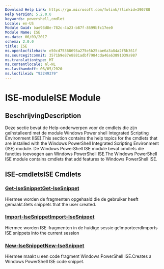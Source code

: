 ```yaml
---
Download Help Link: https://go.microsoft.com/fwlink/?linkid=390780
Help Version: 5.2.0.0
keywords: powershell,cmdlet
Locale: en-US
Module Guid: bae93d8e-782c-4a23-b87f-8699bfc17ee0
Module Name: ISE
ms.date: 06/09/2017
schema: 2.0.0
title: ISE
ms.openlocfilehash: e50cd75368693a275e5b25cae6a3a84a2f5b361f
ms.sourcegitcommit: 3571b9e87e8881adbf7984cda46a63891039a987
ms.translationtype: MT
ms.contentlocale: nl-NL
ms.lasthandoff: 06/05/2020
ms.locfileid: "93249379"
---
```

# <span data-ttu-id="8c82b-103">ISE-module</span><span class="sxs-lookup"><span data-stu-id="8c82b-103">ISE Module</span></span>

## <span data-ttu-id="8c82b-104">Beschrijving</span><span class="sxs-lookup"><span data-stu-id="8c82b-104">Description</span></span>

<span data-ttu-id="8c82b-105">Deze sectie bevat de Help-onderwerpen voor de cmdlets die zijn geïnstalleerd met de module Windows Power shell Integrated Scripting Environment (ISE).</span><span class="sxs-lookup"><span data-stu-id="8c82b-105">This section contains the help topics for the cmdlets that are installed with the Windows PowerShell Integrated Scripting Environment (ISE) module.</span></span> <span data-ttu-id="8c82b-106">De Windows PowerShell ISE module bevat cmdlets die functies toevoegen aan Windows PowerShell ISE.</span><span class="sxs-lookup"><span data-stu-id="8c82b-106">The Windows PowerShell ISE module contains cmdlets that add features to Windows PowerShell ISE.</span></span>

## <span data-ttu-id="8c82b-107">ISE-cmdlets</span><span class="sxs-lookup"><span data-stu-id="8c82b-107">ISE Cmdlets</span></span>

### [<span data-ttu-id="8c82b-108">Get-IseSnippet</span><span class="sxs-lookup"><span data-stu-id="8c82b-108">Get-IseSnippet</span></span>](Get-IseSnippet.md)
<span data-ttu-id="8c82b-109">Hiermee worden de fragmenten opgehaald die de gebruiker heeft gemaakt.</span><span class="sxs-lookup"><span data-stu-id="8c82b-109">Gets snippets that the user created.</span></span>

### [<span data-ttu-id="8c82b-110">Import-IseSnippet</span><span class="sxs-lookup"><span data-stu-id="8c82b-110">Import-IseSnippet</span></span>](Import-IseSnippet.md)
<span data-ttu-id="8c82b-111">Hiermee worden ISE-fragmenten in de huidige sessie geïmporteerd</span><span class="sxs-lookup"><span data-stu-id="8c82b-111">Imports ISE snippets into the current session</span></span>

### [<span data-ttu-id="8c82b-112">New-IseSnippet</span><span class="sxs-lookup"><span data-stu-id="8c82b-112">New-IseSnippet</span></span>](New-IseSnippet.md)
<span data-ttu-id="8c82b-113">Hiermee maakt u een code fragment Windows PowerShell ISE.</span><span class="sxs-lookup"><span data-stu-id="8c82b-113">Creates a Windows PowerShell ISE code snippet.</span></span>
